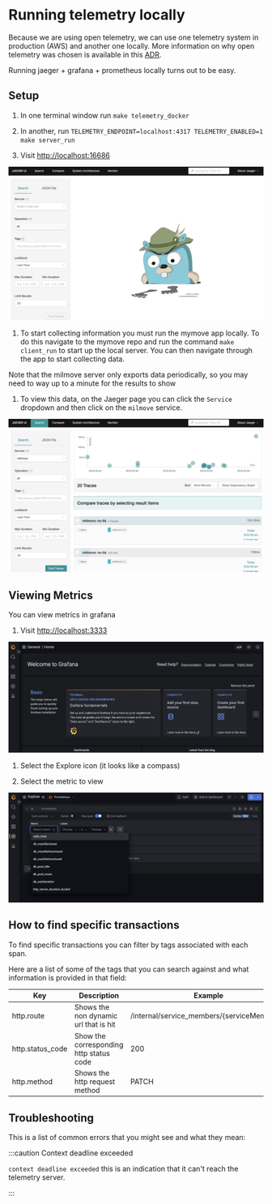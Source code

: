 # Running telemetry locally

Because we are using open telemetry, we can use one telemetry system
in production (AWS) and another one locally. More information on why open telemetry was chosen is available in this [ADR](https://github.com/transcom/mymove/blob/6feaa5b79cfd20276dd670babdbf0b31351a2fb4/docs/adr/0061-use-opentelemetry-for-distributed-tracing.md).

Running jaeger + grafana + prometheus locally turns out to be easy.

## Setup

1. In one terminal window run `make telemetry_docker`

1. In another, run `TELEMETRY_ENDPOINT=localhost:4317 TELEMETRY_ENABLED=1 make server_run`

1. Visit <http://localhost:16686>

  ![Jaeger home page](/img/telemetry/jaeger-home-page.png)

1. To start collecting information you must run the mymove app locally. To do this navigate to the mymove repo and run the command `make client_run` to start up the local server. You can then navigate through the app to start collecting data.

Note that the milmove server only exports data periodically, so you may need to way up to a minute for the results to show

1. To view this data, on the Jaeger page you can click the `Service` dropdown and then click on the `milmove` service.

  ![Jaeger Trace Search](/img/telemetry/jaeger-search.png)

## Viewing Metrics

You can view metrics in grafana

1. Visit <http://localhost:3333>

  ![Grafana home page](/img/telemetry/grafana-home-page.png)

1. Select the Explore icon (it looks like a compass)

1. Select the metric to view

  ![Grafana Metric Filter](/img/telemetry/grafana-metric-filter.png)


## How to find specific transactions

To find specific transactions you can filter by tags associated with each span.

Here are a list of some of the tags that you can search against and what information is provided in that field:

| Key              | Description                             | Example                                     |
|------------------|-----------------------------------------|---------------------------------------------|
| http.route       | Shows the non dynamic url that is hit   | /internal/service_members/{serviceMemberId} |
| http.status_code | Show the corresponding http status code | 200                                    |
| http.method      | Shows the http request method           | PATCH                                       |

## Troubleshooting

This is a list of common errors that you might see and what they mean:

:::caution Context deadline exceeded

`context deadline exceeded` this is an indication that it can't reach the telemetry server.

:::
